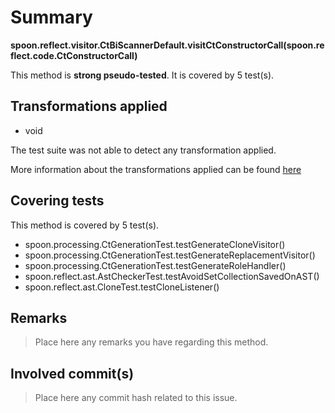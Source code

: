 # Summary
**spoon.reflect.visitor.CtBiScannerDefault.visitCtConstructorCall(spoon.reflect.code.CtConstructorCall)**

This method is **strong pseudo-tested**.
It is covered by 5 test(s). 


## Transformations applied

- void


The test suite was not able to detect any transformation applied.

More information about the transformations applied can be found [here](https://github.com/STAMP-project/pitest-descartes)

## Covering tests
This method is covered by 5 test(s).
* spoon.processing.CtGenerationTest.testGenerateCloneVisitor()
* spoon.processing.CtGenerationTest.testGenerateReplacementVisitor()
* spoon.processing.CtGenerationTest.testGenerateRoleHandler()
* spoon.reflect.ast.AstCheckerTest.testAvoidSetCollectionSavedOnAST()
* spoon.reflect.ast.CloneTest.testCloneListener()


## Remarks
> Place here any remarks you have regarding this method.

## Involved commit(s)

> Place here any commit hash related to this issue.

